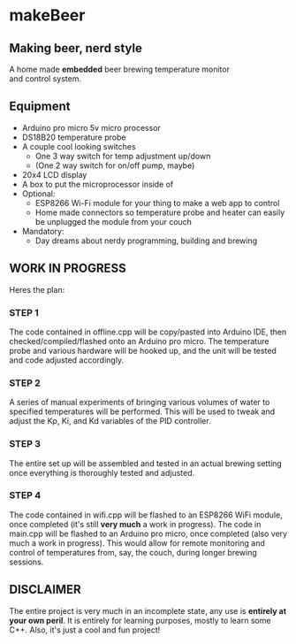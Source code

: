 makeBeer
=======

## Making beer, nerd style
A home made **embedded** beer brewing temperature monitor  
and control system.

## Equipment
* Arduino pro micro 5v micro processor
* DS18B20 temperature probe
* A couple cool looking switches
    * One 3 way switch for temp adjustment up/down
    * (One 2 way switch for on/off pump, maybe)
* 20x4 LCD display
* A box to put the microprocessor inside of
* Optional:
    * ESP8266 Wi-Fi module for your thing to make a web app to control
    * Home made connectors so temperature probe and heater can easily be unplugged
the module from your couch
* Mandatory:
    * Day dreams about nerdy programming, building and brewing

## WORK IN PROGRESS
Heres the plan:
### STEP 1
The code contained in offline.cpp will be copy/pasted into Arduino IDE,
then checked/compiled/flashed onto an Arduino pro micro.
The temperature probe and various hardware will be hooked up,
and the unit will be tested and code adjusted accordingly.

### STEP 2
A series of manual experiments of bringing various volumes of water
to specified temperatures will be performed. This will be used to tweak
and adjust the Kp, Ki, and Kd variables of the PID controller.

### STEP 3
The entire set up will be assembled and tested in an actual brewing setting once
everything is thoroughly tested and adjusted.

### STEP 4
The code contained in wifi.cpp will be flashed to an ESP8266 WiFi module,
once completed (it's still **very much** a work in progress).
The code in main.cpp will be flashed to an Arduino pro micro,
once completed (also very much a work in progress).
This would allow for remote monitoring and control of temperatures from,
say, the couch, during longer brewing sessions.

## DISCLAIMER
The entire project is very much in an incomplete state, any use is **entirely at your own peril**.
It is entirely for learning purposes, mostly to learn some C++.
Also, it's just a cool and fun project!
